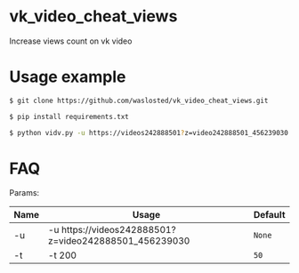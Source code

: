 # vk_video_cheat_views
Increase views count on vk video

# Usage example
```bash
$ git clone https://github.com/waslosted/vk_video_cheat_views.git

$ pip install requirements.txt

$ python vidv.py -u https://videos242888501?z=video242888501_456239030 -t 10
```


# FAQ

Params:

| Name | Usage | Default |
| --- | --- | --- |
| -u | -u https://videos242888501?z=video242888501_456239030  | `None` |
| -t | -t 200 | `50` |
